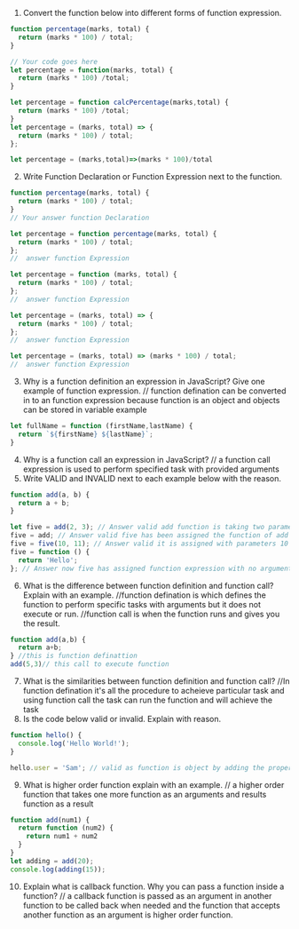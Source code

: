 1. Convert the function below into different forms of function expression.

```js
function percentage(marks, total) {
  return (marks * 100) / total;
}

// Your code goes here
let percentage = function(marks, total) {
  return (marks * 100) /total;
}

let percentage = function calcPercentage(marks,total) {
  return (marks * 100) /total;
}
let percentage = (marks, total) => {
  return (marks * 100) / total;
};

let percentage = (marks,total)=>(marks * 100)/total
```

2. Write Function Declaration or Function Expression next to the function.

```js
function percentage(marks, total) {
  return (marks * 100) / total;
}
// Your answer function Declaration

```

```js
let percentage = function percentage(marks, total) {
  return (marks * 100) / total;
};
//  answer function Expression
```

```js
let percentage = function (marks, total) {
  return (marks * 100) / total;
};
//  answer function Expression
```

```js
let percentage = (marks, total) => {
  return (marks * 100) / total;
};
//  answer function Expression
```

```js
let percentage = (marks, total) => (marks * 100) / total;
//  answer function Expression
```

3. Why is a function definition an expression in JavaScript? Give one example of function expression.
// function defination can be converted in to an function expression because function is an object and objects can be stored in variable
example
```js
let fullName = function (firstName,lastName) {
  return `${firstName} ${lastName}`;
}
```

4. Why is a function call an expression in JavaScript?
// a function call expression is used to perform specified task with provided arguments
5. Write VALID and INVALID next to each example below with the reason.

```js
function add(a, b) {
  return a + b;
}

let five = add(2, 3); // Answer valid add function is taking two parameters and its executing when we call  five
five = add; // Answer valid five has been assigned the function of add
five = five(10, 11); // Answer valid it is assigned with parameters 10 and 11 it will give the result
five = function () {
  return 'Hello';
}; // Answer now five has assigned function expression with no arguments but with the string it will return string "Hello" on call
```

6. What is the difference between function definition and function call? Explain with an example.
//function defination is which defines the function to perform specific tasks with arguments but it does not execute or run.
//function call is when the function runs and gives you the result.
```js
function add(a,b) {
  return a+b;
} //this is function definattion 
add(5,3)// this call to execute function
```
7. What is the similarities between function definition and function call?
//In function defination it's all the procedure to acheieve particular task and using function call the task can run the function and will achieve the task 
8. Is the code below valid or invalid. Explain with reason.

```js
function hello() {
  console.log('Hello World!');
}

hello.user = 'Sam'; // valid as function is object by adding the property user will work
```

9. What is higher order function explain with an example.
// a higher order function that takes one more function as an arguments and results function as a result 
```js
function add(num1) {
  return function (num2) {
    return num1 + num2
  }
}
let adding = add(20);
console.log(adding(15));
```

10. Explain what is callback function. Why you can pass a function inside a function?
// a callback function is passed as an argument in another function to be called back when needed and the function that accepts another function as an argument is higher order function.

